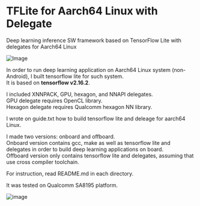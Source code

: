 # TFLite for Aarch64 Linux with Delegate
Deep learning inference SW framework based on TensorFlow Lite with delegates for Aarch64 Linux  

![Image](https://github.com/user-attachments/assets/b955c568-63fa-460a-9784-9c1e79f7254d)

In order to run deep learning application on Aarch64 Linux system (non-Android), I built tensorflow lite for such system.  
It is based on **tensorflow v2.16.2**.  

I included XNNPACK, GPU, hexagon, and NNAPI delegates.  
GPU delegate requires OpenCL library.  
Hexagon delegate requires Qualcomm hexagon NN library.  

I wrote on guide.txt how to build tensorflow lite and deleage for aarch64 Linux. 

I made two versions: onboard and offboard.  
Onboard version contains gcc, make as well as tensorflow lite and delegates in order to build deep learning applications on board.  
Offboard version only contains tensorflow lite and delegates, assuming that use cross compiler toolchain.  

For instruction, read README.md in each directory.  

It was tested on Qualcomm SA8195 platform.  

![image](https://github.com/Hozzu/TFLite-aarch64-linux-with-delegate/assets/28533445/53abdc94-ef59-4d20-92de-334f404dd4b9)

